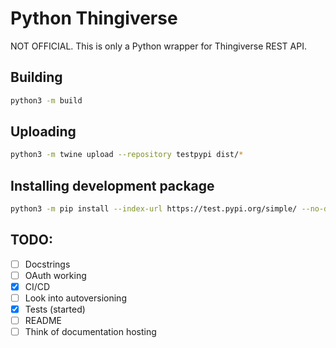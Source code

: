# Python Thingiverse

NOT OFFICIAL. This is only a Python wrapper for Thingiverse REST API.


## Building

```bash
python3 -m build
```

## Uploading

```bash
python3 -m twine upload --repository testpypi dist/*
```

## Installing development package

```bash
python3 -m pip install --index-url https://test.pypi.org/simple/ --no-deps example-package-YOUR-USERNAME-HERE
```


## TODO:

- [ ] Docstrings
- [ ] OAuth working
- [X] CI/CD
- [ ] Look into autoversioning
- [X] Tests (started)
- [ ] README
- [ ] Think of documentation hosting
